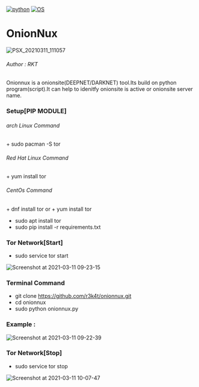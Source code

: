 [![python](https://img.shields.io/badge/Program-Python-brightgreen.svg)](https://www.python.org/downloads/release/python/)
[![OS](https://img.shields.io/badge/Tested%20On-Linux-yellowgreen.svg)](https://en.wikipedia.org/wiki/Linux)

# OnionNux 

![PSX_20210311_111057](https://user-images.githubusercontent.com/69615463/110739094-b0cfad80-825a-11eb-8c0d-353965f470e5.jpg)


<h6> Author : RKT </h6>

Onionnux is a onionsite(DEEPNET/DARKNET) tool.Its build on python program(script).It can help to idenitfy onionsite is active or onionsite server name.

### Setup[PIP MODULE] ### 

<h6>arch Linux Command </h6>
+ sudo pacman -S tor
<h6>Red Hat Linux Command</h6>
+ yum install tor
<h6>CentOs Command</h6>
+ dnf install tor
or
+ yum install tor


+ sudo apt install tor
+ sudo pip install -r requirements.txt


### Tor Network[Start] ###

+ sudo service tor start

![Screenshot at 2021-03-11 09-23-15](https://user-images.githubusercontent.com/69615463/110735201-7e6e8200-8253-11eb-8299-831674114143.png)


### Terminal Command ###

+ git clone https://github.com/r3k4t/onionnux.git
+ cd onionnux
+ sudo python onionnux.py


### Example : ###

![Screenshot at 2021-03-11 09-22-39](https://user-images.githubusercontent.com/69615463/110735131-5aab3c00-8253-11eb-9b66-8e405b63b4ae.png)



### Tor Network[Stop] ###

+ sudo service tor stop

![Screenshot at 2021-03-11 10-07-47](https://user-images.githubusercontent.com/69615463/110735226-934b1580-8253-11eb-96be-bf205f90c395.png)

